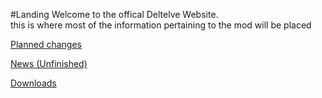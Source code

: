 #Landing
Welcome to the offical Deltelve Website. <br>
this is where most of the information pertaining to the mod will be placed

[Planned changes](https://www.red-flower-mc.net/plannedChanges/25w3Xa.html)

[News (Unfinished)]()

[Downloads](https://www.red-flower-mc.net/DOWNLOAD.html)
